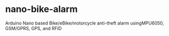 # nano-bike-alarm
Arduino Nano based Bike/eBike/motorcycle anti-theft alarm usingMPU6050,  GSM/GPRS, GPS, and RFID
